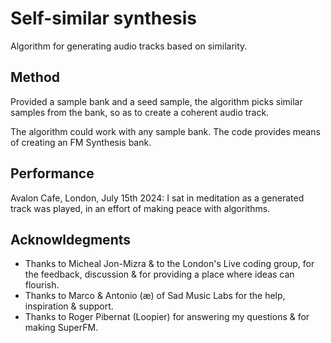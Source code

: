# Self-similar synthesis
Algorithm for generating audio tracks based on similarity.

## Method
Provided a sample bank and a seed sample, the algorithm picks similar samples from the bank, so as to create a coherent audio track.

The algorithm could work with any sample bank. The code provides means of creating an FM Synthesis bank.

## Performance
Avalon Cafe, London, July 15th 2024: I sat in meditation as a generated track was played, in an effort of making peace with algorithms.

## Acknowldegments
- Thanks to Micheal Jon-Mizra & to the London's Live coding group, for the feedback, discussion & for providing a place where ideas can flourish.
- Thanks to Marco & Antonio (æ) of Sad Music Labs for the help, inspiration & support.
- Thanks to Roger Pibernat (Loopier) for answering my questions & for making SuperFM.
